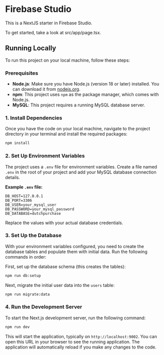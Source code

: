
# Firebase Studio

This is a NextJS starter in Firebase Studio.

To get started, take a look at src/app/page.tsx.

## Running Locally

To run this project on your local machine, follow these steps:

### Prerequisites

*   **Node.js**: Make sure you have Node.js (version 18 or later) installed. You can download it from [nodejs.org](https://nodejs.org/).
*   **npm**: This project uses `npm` as the package manager, which comes with Node.js.
*   **MySQL**: This project requires a running MySQL database server.

### 1. Install Dependencies

Once you have the code on your local machine, navigate to the project directory in your terminal and install the required packages:

```bash
npm install
```

### 2. Set Up Environment Variables

The project uses a `.env` file for environment variables. Create a file named `.env` in the root of your project and add your MySQL database connection details.

**Example `.env` file:**
```
DB_HOST=127.0.0.1
DB_PORT=3306
DB_USER=your_mysql_user
DB_PASSWORD=your_mysql_password
DB_DATABASE=dutchpurchase
```
Replace the values with your actual database credentials.

### 3. Set Up the Database

With your environment variables configured, you need to create the database tables and populate them with initial data. Run the following commands in order:

First, set up the database schema (this creates the tables):
```bash
npm run db:setup
```

Next, migrate the initial user data into the `users` table:
```bash
npm run migrate:data
```

### 4. Run the Development Server

To start the Next.js development server, run the following command:

```bash
npm run dev
```

This will start the application, typically on `http://localhost:9002`. You can open this URL in your browser to see the running application. The application will automatically reload if you make any changes to the code.
